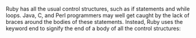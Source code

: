 Ruby has all the usual control structures, such as if statements and while loops. Java, C, and
Perl programmers may well get caught by the lack of braces around the bodies of these
statements. Instead, Ruby uses the keyword end to signify the end of a body of all the control
structures: